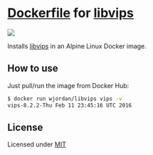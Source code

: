 # [Dockerfile](https://registry.hub.docker.com/u/wjordan/libvips/) for [libvips](https://github.com/jcupitt/libvips)
[![](https://badge.imagelayers.io/wjordan/libvips:latest.svg)](https://imagelayers.io/?images=wjordan/libvips:latest 'wjordan/libvips:latest')

Installs [libvips](https://github.com/jcupitt/libvips) in an Alpine Linux Docker image.

## How to use

Just pull/run the image from Docker Hub:

```bash
$ docker run wjordan/libvips vips -v
vips-8.2.2-Thu Feb 11 23:45:16 UTC 2016
```

## License

Licensed under [MIT](http://opensource.org/licenses/mit-license.html)
